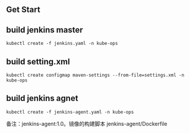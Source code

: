 ## Get Start



## build jenkins master

```shell
kubectl create -f jenkins.yaml -n kube-ops
```



## build setting.xml

```shell
kubectl create configmap maven-settings --from-file=settings.xml -n kube-ops
```



## build jenkins agnet

```shell
kubectl create -f jenkins-agent.yaml -n kube-ops
```

 备注：jenkins-agent:1.0。镜像的构建脚本 jenkins-agent/Dockerfile